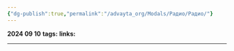 ```yaml
---
{"dg-publish":true,"permalink":"/advayta_org/Modals/Радио/Радио/"}
---
```


**2024 09 10**
**tags:**
**links:** 

---
